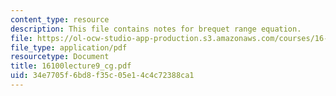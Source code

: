 ```yaml
---
content_type: resource
description: This file contains notes for brequet range equation.
file: https://ol-ocw-studio-app-production.s3.amazonaws.com/courses/16-100-aerodynamics-fall-2005/34e7705f6bd8f35c05e14c4c72388ca1_16100lecture9_cg.pdf
file_type: application/pdf
resourcetype: Document
title: 16100lecture9_cg.pdf
uid: 34e7705f-6bd8-f35c-05e1-4c4c72388ca1
---
```

